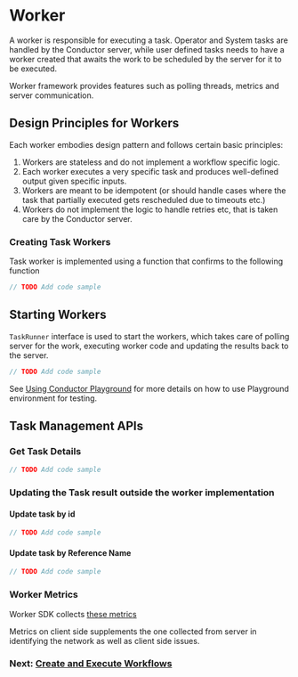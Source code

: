 # Worker

A worker is responsible for executing a task. Operator and System tasks are handled by the Conductor server, while user defined tasks needs to have a worker created that awaits the work to be scheduled by the server for it to be executed.

Worker framework provides features such as polling threads, metrics and server communication.

## Design Principles for Workers
Each worker embodies design pattern and follows certain basic principles:

1. Workers are stateless and do not implement a workflow specific logic. 
2. Each worker executes a very specific task and produces well-defined output given specific inputs. 
3. Workers are meant to be idempotent (or should handle cases where the task that partially executed gets rescheduled due to timeouts etc.)
4. Workers do not implement the logic to handle retries etc, that is taken care by the Conductor server.

### Creating Task Workers
Task worker is implemented using a function that confirms to the following function
```java
// TODO Add code sample
```

## Starting Workers
`TaskRunner` interface is used to start the workers, which takes care of polling server for the work, executing worker code and updating the results back to the server.

```java
// TODO Add code sample
```

See [Using Conductor Playground](https://orkes.io/content/docs/getting-started/playground/using-conductor-playground) for more details on how to use Playground environment for testing.

## Task Management APIs

### Get Task Details
```java
// TODO Add code sample
```

### Updating the Task result outside the worker implementation
#### Update task by id
```java
// TODO Add code sample
```

#### Update task by Reference Name
```java
// TODO Add code sample
```

### Worker Metrics
Worker SDK collects [these metrics](https://conductor.netflix.com/metrics/client.html) 


Metrics on client side supplements the one collected from server in identifying the network as well as client side issues.

### Next: [Create and Execute Workflows](docs/workflow/README.md)
